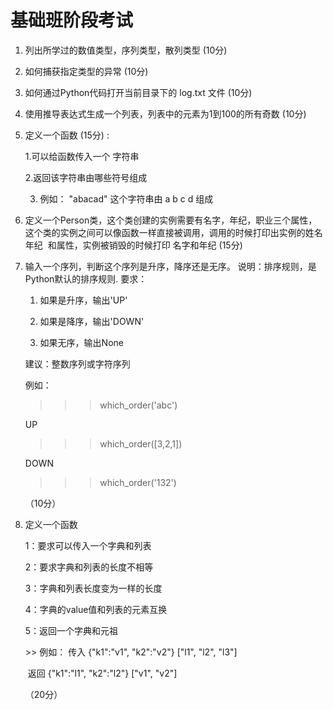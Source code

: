# 基础班阶段考试

1. 列出所学过的数值类型，序列类型，散列类型  (10分)

2.  如何捕获指定类型的异常  (10分)

3. 如何通过Python代码打开当前目录下的 log.txt 文件  (10分)

4. 使用推导表达式生成一个列表，列表中的元素为1到100的所有奇数  (10分)

5. 定义一个函数 (15分) :    

      1.可以给函数传入一个 字符串  

      2.返回该字符串由哪些符号组成  

   	3. 例如： "abacad" 这个字符串由 a b c d 组成  

6.  定义一个Person类，这个类创建的实例需要有名字，年纪，职业三个属性， 这个类的实例之间可以像函数一样直接被调用，调用的时候打印出实例的姓名  年纪  和属性，实例被销毁的时候打印 名字和年纪 (15分)

7. 输入一个序列，判断这个序列是升序，降序还是无序。 说明：排序规则，是Python默认的排序规则. 要求：

      1. 如果是升序，输出'UP' 

      2. 如果是降序，输出'DOWN' 

      3. 如果无序，输出None 

     建议：整数序列或字符序列 

     例如： 

     >>> which_order('abc') 

     UP 

     >>> which_order([3,2,1]) 

     DOWN 

     >>> which_order('132')

     >>>

   （10分）

8. 定义一个函数

    1：要求可以传入一个字典和列表

    2：要求字典和列表的长度不相等

    3：字典和列表长度变为一样的长度

    4：字典的value值和列表的元素互换

    5：返回一个字典和元祖

   \>> 例如： 传入 {"k1":"v1", "k2":"v2"}       ["l1", "l2", "l3"]

   ​                 返回 {"k1":"l1", "k2":"l2"}         ["v1", "v2"]

   （20分）

